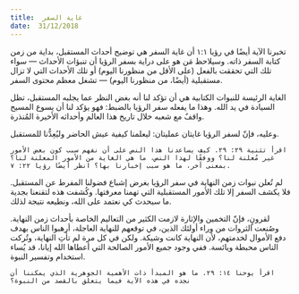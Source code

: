 ```yaml
---
title:  غاية السفر
date:  31/12/2018
---
```


تخبرنا الآية أيضًا في رؤيا ١:١ أن غاية السفر هي توضيح أحداث المستقبل، بداية من زمن كتابة السفر ذاته. وسيلاحظ مَن هو على دراية بسفر الرؤيا أن تنبؤات الأحداث — سواء تلك التي تحققت بالفعل (على الأقل من منظورنا اليوم) أو تلك الأحداث التي لا تزال مستقبلية (أيضًا، من منظورنا اليوم) — تشغل معظم محتوى السفر.

الغاية الرئيسة للنبوات الكتابية هي أن تؤكد لنا أنه بغض النظر عما يجلبه المستقبل، تظل السيادة في يد الله. وهذا ما يفعله سفر الرؤيا بالضبط: فهو يؤكد لنا أن يسوع المسيح واقفٌ مع شعبه خلال تاريخ هذا العالم وأحداثه الأخيرة المُنذرة.

وعليه، فإنّ لسفر الرؤيا غايتان عمليتان: ليعلمنا كيفية عيش الحاضر وليُعِدُّنا للمستقبل.

`اقرأ تثنية ٢٩: ٢٩. كيف يساعدنا هذا النص على أن نفهم سبب كون بعض الأمور غير مُعلنة لنا؟ ووفقًا لهذا النص، ما هي الغاية من الأمور المعلنة لنا؟ بمعنى أخر، ما هو سبب إخبارنا بها؟ انظر أيضًا رؤيا ٢٢: ٧.`

لم تُعلن نبوات زمن النهاية في سفر الرؤيا بغرض إشباع فضولنا المفرط عن المستقبل. فلا يكشف السفر إلا تلك الأمور المستقبلية التي تهمنا معرفتها. وكُشفت هذه لتقنعنا بجدية ما سيحدث كي نعتمد على الله، ونطيعه نتيجة لذلك.

لقرونٍ، فإنّ التخمين والإثارة لازمت الكثير من التعاليم الخاصة بأحداث زمن النهاية. وصُنعت الثروات من وراء أولئك الذين، في توقعهم للنهاية العاجلة، أرهبوا الناس بهدف دفع الأموال لخدمتهم، لأن النهاية كانت وشيكة. ولكن في كل مرة لم تأتِ النهاية، وتُركت الناس محبطة ويائسة. ففي وجود جميع الأمور الصالحة التي أعطاها الله إيانا، قد يُساء استخدام وتفسير النبوة.

`اقرأ يوحنا ١٤: ٢٩. ما هو المبدأ ذات الأهمية الجوهرية الذي يمكننا أن نجده في هذه الآية فيما يتعلق بالقصد من النبوة؟`